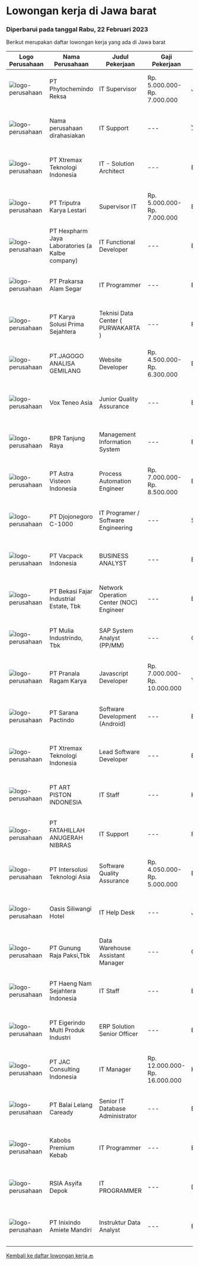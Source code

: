 
  # Lowongan kerja di Jawa barat

  ### Diperbarui pada tanggal Rabu, 22 Februari 2023

  Berikut merupakan daftar lowongan kerja yang ada di Jawa barat

  |Logo Perusahaan | Nama Perusahaan | Judul Pekerjaan | Gaji Pekerjaan | Lokasi | Deskripsi | Tanggal diunggah | Pranala |
  | -------------- | --------------- | --------------- | --------- | --------- | -------------- | ------- | ----------- |
  |![logo-perusahaan](https://image-service-cdn.seek.com.au/d311c42c095545d18148597d8a484060f2aaca07/ee4dce1061f3f616224767ad58cb2fc751b8d2dc)|PT Phytochemindo Reksa|IT Supervisor|Rp. 5.000.000-Rp. 7.000.000|Jawa Barat|Membuat perencanaan pengembangan teknologi sesuai kebutuhan perusahaan Mengelola dan memonitoring sistem dan IT infrasturktur Melakukan evaluasi dan...|Selasa, 21 Februari 2023|https://www.jobstreet.co.id/id/job/it-supervisor-4233732?token=0~b00a4d94-f1e0-42ea-9bd7-eb4e25f3562d&sectionRank=1&jobId=jobstreet-id-job-4233732|
|![logo-perusahaan](https://i.ibb.co/sqvTCh9/112815900-stock-vector-no-image-available-icon-flat-vector.webp)|Nama perusahaan dirahasiakan|IT Support|---|Jawa Timur|Usia maksimal 35 tahun Pendidikan minimal S1 segala jurusan Minimal memiliki 1 tahun pengalaman kerja di bidang yang sama  Mempunyai pengetahuan dan...|Senin, 20 Februari 2023|https://www.jobstreet.co.id/id/job/it-support-4231859?token=0~b00a4d94-f1e0-42ea-9bd7-eb4e25f3562d&sectionRank=2&jobId=jobstreet-id-job-4231859|
|![logo-perusahaan](https://image-service-cdn.seek.com.au/ce74a79d8ea261e54cdae65dc8035221535675cf/ee4dce1061f3f616224767ad58cb2fc751b8d2dc)|PT Xtremax Teknologi Indonesia|IT - Solution Architect|---|Bandung|This job position is suitable for individuals who are constant learners, problem solvers, and multi-taskers. Candidates who thrive in a fast-paced...|Selasa, 21 Februari 2023|https://www.jobstreet.co.id/id/job/it-solution-architect-4213097?token=0~b00a4d94-f1e0-42ea-9bd7-eb4e25f3562d&sectionRank=3&jobId=jobstreet-id-job-4213097|
|![logo-perusahaan](https://image-service-cdn.seek.com.au/2dc4893e5bb93f1e27332e862f9f70fc0c727047/ee4dce1061f3f616224767ad58cb2fc751b8d2dc)|PT Triputra Karya Lestari|Supervisor IT|Rp. 5.000.000-Rp. 7.000.000|Bandung|Melakukan analisa, memahami systems process dan business requirements, dan planning desain terhadap aplikasi dan sistem IT Menyediakan layanan dan...|Senin, 20 Februari 2023|https://www.jobstreet.co.id/id/job/supervisor-it-4232740?token=0~b00a4d94-f1e0-42ea-9bd7-eb4e25f3562d&sectionRank=4&jobId=jobstreet-id-job-4232740|
|![logo-perusahaan](https://image-service-cdn.seek.com.au/8e94bb099ec7d7b74ebc5b40591f4b9967b2b204/ee4dce1061f3f616224767ad58cb2fc751b8d2dc)|PT Hexpharm Jaya Laboratories (a Kalbe company)|IT Functional Developer|---|Bekasi|Requirements: Bachelor degree in Information Technology, Information System &amp; Computer. Experience over 1 year of fresh graduate are welcome Have...|Selasa, 21 Februari 2023|https://www.jobstreet.co.id/id/job/it-functional-developer-4233963?token=0~b00a4d94-f1e0-42ea-9bd7-eb4e25f3562d&sectionRank=5&jobId=jobstreet-id-job-4233963|
|![logo-perusahaan](https://image-service-cdn.seek.com.au/e7e15aad264d2c80ea3ffbc42eff00eb7718ec6d/ee4dce1061f3f616224767ad58cb2fc751b8d2dc)|PT Prakarsa Alam Segar|IT Programmer|---|Bekasi|KUALIFIKASI Pendidikan minimal S1 Teknik (Komputer/Telekomunikasi), Ilmu Komputer/Teknologi Informasi, Sistem Informasi atau setara. Setidaknya...|Minggu, 19 Februari 2023|https://www.jobstreet.co.id/id/job/it-programmer-4230848?token=0~b00a4d94-f1e0-42ea-9bd7-eb4e25f3562d&sectionRank=6&jobId=jobstreet-id-job-4230848|
|![logo-perusahaan](https://image-service-cdn.seek.com.au/bb0f2c313297f2db3d497466b95d7da85644edc0/ee4dce1061f3f616224767ad58cb2fc751b8d2dc)|PT Karya Solusi Prima Sejahtera|Teknisi Data Center ( PURWAKARTA )|---|Purwakarta|Usia Maksimal 30 Tahun Pendidikan D3 (Teknik Informatika/TTeknik Elektro/TeknikMesin) Melakukan kegiatan Daily Checklist  Memantau perangkat facility...|Senin, 20 Februari 2023|https://www.jobstreet.co.id/id/job/teknisi-data-center-purwakarta-4231527?token=0~b00a4d94-f1e0-42ea-9bd7-eb4e25f3562d&sectionRank=7&jobId=jobstreet-id-job-4231527|
|![logo-perusahaan](https://image-service-cdn.seek.com.au/4e5d9fe54662c17f4b47d6a141edd3783464e16f/ee4dce1061f3f616224767ad58cb2fc751b8d2dc)|PT.JAGOGO ANALISA GEMILANG|Website Developer|Rp. 4.500.000-Rp. 6.300.000|Bekasi|DIBUTUHKAN SEGERA WEBSITE &amp; APPS DEVELOPER BENEFIT :·      GAJI POKOK·      KESEHATAN·      LINGKUNGAN...|Senin, 20 Februari 2023|https://www.jobstreet.co.id/id/job/website-developer-4231972?token=0~b00a4d94-f1e0-42ea-9bd7-eb4e25f3562d&sectionRank=8&jobId=jobstreet-id-job-4231972|
|![logo-perusahaan](https://image-service-cdn.seek.com.au/28938499914ca0c943f62d313eb32f122c9501a6/ee4dce1061f3f616224767ad58cb2fc751b8d2dc)|Vox Teneo Asia|Junior Quality Assurance|---|Bandung|Responsibilities Develop test plans, test cases, and test reports for multiple projects. Perform testing and validate that the requirement/user...|Selasa, 21 Februari 2023|https://www.jobstreet.co.id/id/job/junior-quality-assurance-4234123?token=0~b00a4d94-f1e0-42ea-9bd7-eb4e25f3562d&sectionRank=9&jobId=jobstreet-id-job-4234123|
|![logo-perusahaan](https://image-service-cdn.seek.com.au/0eb478cf53a43b6921e3151c6aac3c9ccb4c1c11/ee4dce1061f3f616224767ad58cb2fc751b8d2dc)|BPR Tanjung Raya|Management Information System|---|Bandung|Kualifikasi: Usia Maksimal 30 Tahun Minimal D3 Teknik Informatika / Manajemen Informatika Diutamakan yang pernah bekerja di BPR dan berpengalaman...|Minggu, 19 Februari 2023|https://www.jobstreet.co.id/id/job/management-information-system-4220789?token=0~b00a4d94-f1e0-42ea-9bd7-eb4e25f3562d&sectionRank=10&jobId=jobstreet-id-job-4220789|
|![logo-perusahaan](https://image-service-cdn.seek.com.au/e2bbf6f296db9b59ec42c17fcecab9013fe1c44f/ee4dce1061f3f616224767ad58cb2fc751b8d2dc)|PT Astra Visteon Indonesia|Process Automation Engineer|Rp. 7.000.000-Rp. 8.500.000|Bogor|Job Descriptions : As a process Automation Engineer, you will work with other department to understand their goals and processes Following the defined...|Selasa, 21 Februari 2023|https://www.jobstreet.co.id/id/job/process-automation-engineer-4234204?token=0~b00a4d94-f1e0-42ea-9bd7-eb4e25f3562d&sectionRank=11&jobId=jobstreet-id-job-4234204|
|![logo-perusahaan](https://image-service-cdn.seek.com.au/868442bd5f4406b9601b3fc189ca9fbb3d5da6c3/ee4dce1061f3f616224767ad58cb2fc751b8d2dc)|PT Djojonegoro C-1000|IT Programer / Software Engineering|---|Sukabumi|Job Responsibility : Minimum Bachelor Degree from Computer Studies Have an experience minimum 1 years as Programer Proven experience as a Software...|Senin, 20 Februari 2023|https://www.jobstreet.co.id/id/job/it-programer-software-engineering-4211249?token=0~b00a4d94-f1e0-42ea-9bd7-eb4e25f3562d&sectionRank=12&jobId=jobstreet-id-job-4211249|
|![logo-perusahaan](https://image-service-cdn.seek.com.au/0b4a71a12b2f67b7d1e33768d1261e8595ab7ce1/ee4dce1061f3f616224767ad58cb2fc751b8d2dc)|PT Vacpack Indonesia|BUSINESS ANALYST|---|Bogor|Tanggung jawab: Berkolaborasi dengan manajemen menerjemahkan kebutuhan bisnis menjadi alur proses pengguna untuk diterapkan oleh tim pengembangan...|Senin, 20 Februari 2023|https://www.jobstreet.co.id/id/job/business-analyst-4231530?token=0~b00a4d94-f1e0-42ea-9bd7-eb4e25f3562d&sectionRank=13&jobId=jobstreet-id-job-4231530|
|![logo-perusahaan](https://image-service-cdn.seek.com.au/1926c5834829c0437986d9fec23e97dc447f4c07/ee4dce1061f3f616224767ad58cb2fc751b8d2dc)|PT Bekasi Fajar Industrial Estate, Tbk|Network Operation Center (NOC) Engineer|---|Bekasi|Requirements: Minimum D3 in IT Engineering Minimum1 year experience as NOC Engineer Willing to work by shift mode Computer literate Good communication...|Senin, 20 Februari 2023|https://www.jobstreet.co.id/id/job/network-operation-center-noc-engineer-4231042?token=0~b00a4d94-f1e0-42ea-9bd7-eb4e25f3562d&sectionRank=14&jobId=jobstreet-id-job-4231042|
|![logo-perusahaan](https://image-service-cdn.seek.com.au/a64b3d5d41bac9269c6c7e5823fd0fa8e1b01b6a/ee4dce1061f3f616224767ad58cb2fc751b8d2dc)|PT Mulia Industrindo, Tbk|SAP System Analyst (PP/MM)|---|Cikarang|Mengidentifikasi dan memberikan solusi terhadap masalah yang dihadapi user yang berhubungan dengan sistem. Membuat alur proses data dan spesifikasi...|Senin, 20 Februari 2023|https://www.jobstreet.co.id/id/job/sap-system-analyst-pp-mm-4232367?token=0~b00a4d94-f1e0-42ea-9bd7-eb4e25f3562d&sectionRank=15&jobId=jobstreet-id-job-4232367|
|![logo-perusahaan](https://image-service-cdn.seek.com.au/96868915a712bdce9a839af10d064420ae49947f/ee4dce1061f3f616224767ad58cb2fc751b8d2dc)|PT Pranala Ragam Karya|Javascript Developer|Rp. 7.000.000-Rp. 10.000.000|Jawa Barat|Dibutuhkan segera Javascript Developer dengan kriteria sebagai berikut: Bisa bekerja pada jam malam mengikuti zona waktu klien kami di Amerika....|Selasa, 21 Februari 2023|https://www.jobstreet.co.id/id/job/javascript-developer-4233169?token=0~b00a4d94-f1e0-42ea-9bd7-eb4e25f3562d&sectionRank=16&jobId=jobstreet-id-job-4233169|
|![logo-perusahaan](https://image-service-cdn.seek.com.au/98982338245954acade7338ecccff8adaf4bc449/ee4dce1061f3f616224767ad58cb2fc751b8d2dc)|PT Sarana Pactindo|Software Development (Android)|---|Bandung|Requirments : Experience Java Programmer, Android Candidate must possess at least a Diploma, Bachelor's Degree, Master's Degree/ Post Graduate Degree,...|Selasa, 21 Februari 2023|https://www.jobstreet.co.id/id/job/software-development-android-4213205?token=0~b00a4d94-f1e0-42ea-9bd7-eb4e25f3562d&sectionRank=17&jobId=jobstreet-id-job-4213205|
|![logo-perusahaan](https://image-service-cdn.seek.com.au/ce74a79d8ea261e54cdae65dc8035221535675cf/ee4dce1061f3f616224767ad58cb2fc751b8d2dc)|PT Xtremax Teknologi Indonesia|Lead Software Developer|---|Bandung|Xtremax values developers with raw instincts in programming and the determination to scale Alpine mountains, not hike small hills. We look for talents...|Selasa, 21 Februari 2023|https://www.jobstreet.co.id/id/job/lead-software-developer-4213103?token=0~b00a4d94-f1e0-42ea-9bd7-eb4e25f3562d&sectionRank=18&jobId=jobstreet-id-job-4213103|
|![logo-perusahaan](https://image-service-cdn.seek.com.au/0fa519103df067adbb9b39e8315077e4621cc67c/ee4dce1061f3f616224767ad58cb2fc751b8d2dc)|PT ART PISTON INDONESIA|IT Staff|---|Karawang|Qualifications : Minimum must possess at least Bachelor's Degree (S1) Information System or Informatics Engineering Maximum 26 years old Have minimum...|Kamis, 16 Februari 2023|https://www.jobstreet.co.id/id/job/it-staff-4227555?token=0~b00a4d94-f1e0-42ea-9bd7-eb4e25f3562d&sectionRank=19&jobId=jobstreet-id-job-4227555|
|![logo-perusahaan](https://image-service-cdn.seek.com.au/ae94e3b41632c59bb558255047fa50596172df4b/ee4dce1061f3f616224767ad58cb2fc751b8d2dc)|PT FATAHILLAH ANUGERAH NIBRAS|IT Support|---|Purwakarta|Requirements: At least 1 years experience in IT Support Repairing &amp; Troubleshooting computer problems Understanding software and hardware...|Jumat, 17 Februari 2023|https://www.jobstreet.co.id/id/job/it-support-4228997?token=0~b00a4d94-f1e0-42ea-9bd7-eb4e25f3562d&sectionRank=20&jobId=jobstreet-id-job-4228997|
|![logo-perusahaan](https://image-service-cdn.seek.com.au/f715d3e393651de2fe5a9214d72612dd30f629b2/ee4dce1061f3f616224767ad58cb2fc751b8d2dc)|PT Intersolusi Teknologi Asia|Software Quality Assurance|Rp. 4.050.000-Rp. 5.000.000|Bandung|Responsibilities: Conducting software testing process. Create scenario and test plan based on available requirement. Provide feedback for any software...|Senin, 20 Februari 2023|https://www.jobstreet.co.id/id/job/software-quality-assurance-4232313?token=0~b00a4d94-f1e0-42ea-9bd7-eb4e25f3562d&sectionRank=21&jobId=jobstreet-id-job-4232313|
|![logo-perusahaan](https://i.ibb.co/sqvTCh9/112815900-stock-vector-no-image-available-icon-flat-vector.webp)|Oasis Siliwangi Hotel|IT Help Desk|---|Jawa Barat|1. IT Helpdesk / Tier 1 device maintenance of Office equipment (PC,Projector,Printer,mobile phone etc) *Required2. PC troubleshoot 3. Skilled in...|Selasa, 21 Februari 2023|https://www.jobstreet.co.id/id/job/it-help-desk-1034779999?token=0~b00a4d94-f1e0-42ea-9bd7-eb4e25f3562d&sectionRank=22&jobId=jobstreet-id-job-1034779999|
|![logo-perusahaan](https://image-service-cdn.seek.com.au/6456a25d9e49dd8c564d10154132cd76b3e9c490/ee4dce1061f3f616224767ad58cb2fc751b8d2dc)|PT Gunung Raja Paksi,Tbk|Data Warehouse Assistant Manager|---|Cikarang|Design, implement, test &amp; improve data pipelines &amp; analytic dashboard based on business requirements. Maintain data quality &amp; data...|Senin, 20 Februari 2023|https://www.jobstreet.co.id/id/job/data-warehouse-assistant-manager-4231053?token=0~b00a4d94-f1e0-42ea-9bd7-eb4e25f3562d&sectionRank=23&jobId=jobstreet-id-job-4231053|
|![logo-perusahaan](https://image-service-cdn.seek.com.au/bf410b821c3c1f7ccaab1d9e71616b36b2dfe907/ee4dce1061f3f616224767ad58cb2fc751b8d2dc)|PT Haeng Nam Sejahtera Indonesia|IT Staff|---|Bogor|Deskripsi Pekerjaan:·        Melakukan Development Software ( web &amp; desktop)·        Memproses "user requirement" sesuai dengan...|Kamis, 16 Februari 2023|https://www.jobstreet.co.id/id/job/it-staff-4227202?token=0~b00a4d94-f1e0-42ea-9bd7-eb4e25f3562d&sectionRank=24&jobId=jobstreet-id-job-4227202|
|![logo-perusahaan](https://image-service-cdn.seek.com.au/e980388084a30bf30c6b238e4b8501465bb4b583/ee4dce1061f3f616224767ad58cb2fc751b8d2dc)|PT Eigerindo Multi Produk Industri|ERP Solution Senior Officer|---|Bandung|Tugas:Melakukan review/monitoring seluruh aktivitas pelayanan Enterprise Resource Planning (ERP), mulai dari pembuatan laporan terhadap penanganan...|Senin, 20 Februari 2023|https://www.jobstreet.co.id/id/job/erp-solution-senior-officer-4231275?token=0~b00a4d94-f1e0-42ea-9bd7-eb4e25f3562d&sectionRank=25&jobId=jobstreet-id-job-4231275|
|![logo-perusahaan](https://image-service-cdn.seek.com.au/50fedf91f7fd688dcd9995a9d57073ea96a5a8cf/ee4dce1061f3f616224767ad58cb2fc751b8d2dc)|PT JAC Consulting Indonesia|IT Manager|Rp. 12.000.000-Rp. 16.000.000|Karawang|Requirements: Target age: over 30 years old More Preferable , graduate from Bachelor’s degree in Information System, Information Technology or related...|Kamis, 16 Februari 2023|https://www.jobstreet.co.id/id/job/it-manager-4228316?token=0~b00a4d94-f1e0-42ea-9bd7-eb4e25f3562d&sectionRank=26&jobId=jobstreet-id-job-4228316|
|![logo-perusahaan](https://image-service-cdn.seek.com.au/16e673a6572fbbf26ee546ecc8f8fc283a93fb37/ee4dce1061f3f616224767ad58cb2fc751b8d2dc)|PT Balai Lelang Caready|Senior IT Database Administrator|---|Bekasi|Responsibilities : Analyzing, diagnosing and installation to serveral area including desktop hardware, operating system, application software, network...|Rabu, 15 Februari 2023|https://www.jobstreet.co.id/id/job/senior-it-database-administrator-4213177?token=0~b00a4d94-f1e0-42ea-9bd7-eb4e25f3562d&sectionRank=27&jobId=jobstreet-id-job-4213177|
|![logo-perusahaan](https://image-service-cdn.seek.com.au/078f18cc282ec05acc50e84995109c7012f8c9ba/ee4dce1061f3f616224767ad58cb2fc751b8d2dc)|Kabobs Premium Kebab|IT Programmer|---|Bandung|Pendidikan minimal D3/S1 jurusan Teknologi Informatika/Sistem Informasi atau sejenis Usia maksimal 25 Tahun Pengalaman minimal 2 tahun di bidang...|Sabtu, 18 Februari 2023|https://www.jobstreet.co.id/id/job/it-programmer-4218805?token=0~b00a4d94-f1e0-42ea-9bd7-eb4e25f3562d&sectionRank=28&jobId=jobstreet-id-job-4218805|
|![logo-perusahaan](https://i.ibb.co/sqvTCh9/112815900-stock-vector-no-image-available-icon-flat-vector.webp)|RSIA Asyifa Depok|IT PROGRAMMER|---|Depok|Kualifikasi Prekerjaan Usia Maksimal 30 tahun D3/S1 Teknik Informatika Pengalaman kerja minimal 1 tahun Menguasai bahasa pemograman java Menguasai...|Senin, 20 Februari 2023|https://www.jobstreet.co.id/id/job/it-programmer-4231516?token=0~b00a4d94-f1e0-42ea-9bd7-eb4e25f3562d&sectionRank=29&jobId=jobstreet-id-job-4231516|
|![logo-perusahaan](https://image-service-cdn.seek.com.au/f82ec1239fd9b79444561a21f7109f2d5a9d2a4a/ee4dce1061f3f616224767ad58cb2fc751b8d2dc)|PT Inixindo Amiete Mandiri|Instruktur Data Analyst|---|Bandung|Memberikan pelatihan sesuai dengan kebutuhan klien.Kualifikasi: S1 Jurusan Teknik Infomatika/ Sistem Informasi/ Teknik Komputer/ Jurusan lain yang...|Selasa, 21 Februari 2023|https://www.jobstreet.co.id/id/job/instruktur-data-analyst-1034825270?token=0~b00a4d94-f1e0-42ea-9bd7-eb4e25f3562d&sectionRank=30&jobId=jobstreet-id-job-1034825270|


  [Kembali ke daftar lowongan kerja 🔙](../README.md#daftar-lowongan-kerja)
  